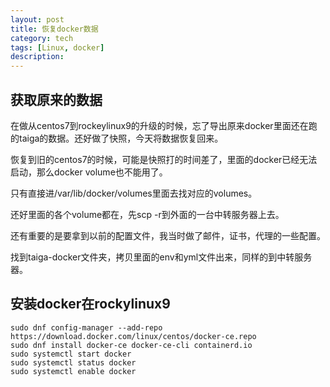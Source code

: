 ```yaml
---
layout: post
title: 恢复docker数据
category: tech
tags: [Linux, docker]
description:
---
```

## 获取原来的数据

在做从centos7到rockeylinux9的升级的时候，忘了导出原来docker里面还在跑的taiga的数据。还好做了快照，今天将数据恢复回来。

恢复到旧的centos7的时候，可能是快照打的时间差了，里面的docker已经无法启动，那么docker volume也不能用了。

只有直接进/var/lib/docker/volumes里面去找对应的volumes。

还好里面的各个volume都在，先scp -r到外面的一台中转服务器上去。

还有重要的是要拿到以前的配置文件，我当时做了邮件，证书，代理的一些配置。

找到taiga-docker文件夹，拷贝里面的env和yml文件出来，同样的到中转服务器。

## 安装docker在rockylinux9

```shell
sudo dnf config-manager --add-repo https://download.docker.com/linux/centos/docker-ce.repo
sudo dnf install docker-ce docker-ce-cli containerd.io
sudo systemctl start docker
sudo systemctl status docker
sudo systemctl enable docker
```

## 

